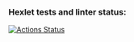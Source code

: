 ### Hexlet tests and linter status:
[![Actions Status](https://github.com/MaxNeverov/layout-designer-project-lvl1/workflows/hexlet-check/badge.svg)](https://github.com/MaxNeverov/layout-designer-project-lvl1/actions)